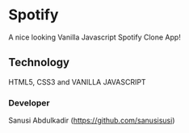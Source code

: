 # Spotify

A nice looking Vanilla Javascript Spotify Clone App!

## Technology

HTML5, CSS3 and VANILLA JAVASCRIPT

### Developer

Sanusi Abdulkadir (https://github.com/sanusisusi)